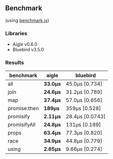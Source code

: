 ## Benchmark 

(using [benchmark.js](https://github.com/bestiejs/benchmark.js))

### Libraries
- Aigle v0.6.0
- Bluebird v3.5.0

### Results
|benchmark|aigle|bluebird|
|---|---|---|
|all|**33.0μs**|45.0μs [0.734]|
|join|**24.6μs**|31.2μs [0.789]|
|map|**37.4μs**|57.0μs [0.656]|
|promise:then|**189μs**|359μs [0.528]|
|promisify|**2.11μs**|28.4μs [0.0743]|
|promisifyAll|**24.8μs**|131μs [0.189]|
|props|**63.4μs**|77.3μs [0.820]|
|race|**34.9μs**|44.8μs [0.779]|
|using|**2.65μs**|9.66μs [0.274]|
